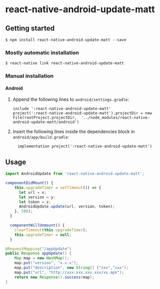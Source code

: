 <!--
 * @Description: 
 * @Author: 党辉
 * @Date: 2019-12-05 11:19:38
 * @LastEditors: 党辉
 * @LastEditTime: 2019-12-06 17:03:35
 -->
# react-native-android-update-matt

## Getting started

`$ npm install react-native-android-update-matt --save`

### Mostly automatic installation

`$ react-native link react-native-android-update-matt`

### Manual installation


#### Android

1. Append the following lines to `android/settings.gradle`:
  	```
  	include ':react-native-android-update-matt'
  	project(':react-native-android-update-matt').projectDir = new File(rootProject.projectDir, 	'../node_modules/react-native-android-update-matt/android')
  	```
2. Insert the following lines inside the dependencies block in `android/app/build.gradle`:
  	```
      implementation project(':react-native-android-update-matt')
  	```


## Usage
```javascript
import AndroidUpdate from 'react-native-android-update-matt';

componentDidMount() {
    this.upgradeTimer = setTimeout(() => {
      let url = x;
      let version = y;
      let token = z;
      AndroidUpdate.update(url, version, token);
    }, 500);
  }

  componentWillUnmount() {
    clearTimeout(this.upgradeTimer);
    this.upgradeTimer = null;
  }
```

```java server
@RequestMapping("/appUpdate")
public Response appUpdate() {
    Map map = new HashMap();
    map.put("version", "x.x.x");
    map.put("description", new String[] {"xxx","xxx");
    map.put("url", "http://xxx.xxx.xxx.xxx/xx.apk");
    return new Response().success(map);
} 

```
  